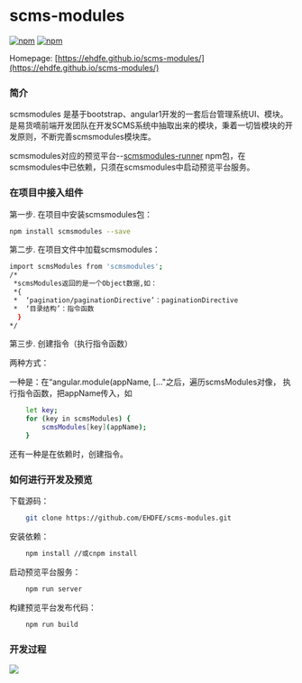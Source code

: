 # scms-modules

[![npm](https://img.shields.io/npm/v/scms-modules.svg)](https://www.npmjs.com/package/scms-modules)
[![npm](https://img.shields.io/npm/dt/scms-modules.svg)]()


Homepage: [https://ehdfe.github.io/scms-modules/](https://ehdfe.github.io/scms-modules/)

### 简介
scmsmodules 是基于bootstrap、angular1开发的一套后台管理系统UI、模块。是易货嘀前端开发团队在开发SCMS系统中抽取出来的模块，秉着一切皆模块的开发原则，不断完善scmsmodules模块库。

scmsmodules对应的预览平台--[scmsmodules-runner](https://www.npmjs.com/package/scmsmodules-runner) npm包，在scmsmodules中已依赖，只须在scmsmodules中启动预览平台服务。



### 在项目中接入组件

第一步. 在项目中安装scmsmodules包：
```sh
npm install scmsmodules --save
```

第二步. 在项目文件中加载scmsmodules：
```sh
import scmsModules from 'scmsmodules';
/*
 *scmsModules返回的是一个Object数据,如：
 *{
 *  ‘pagination/paginationDirective’：paginationDirective
 *  ‘目录结构’：指令函数
  }
*/
```

第三步. 创建指令（执行指令函数）

两种方式：

一种是：在“angular.module(appName, [..."之后，遍历scmsModules对像， 执行指令函数，把appName传入，如
```sh
    let key;
    for (key in scmsModules) {
        scmsModules[key](appName);
    }
```

还有一种是在依赖时，创建指令。

### 如何进行开发及预览

下载源码：
```sh
    git clone https://github.com/EHDFE/scms-modules.git
```

安装依赖：
```sh
    npm install //或cnpm install
```

启动预览平台服务：
```sh
    npm run server
```

构建预览平台发布代码：
```sh
    npm run build
```


### 开发过程

![](http://image.tf56.com/dfs/group1/M00/48/46/CiFBClpq4ZWAd_-pAACtFnH91l0169.png)





